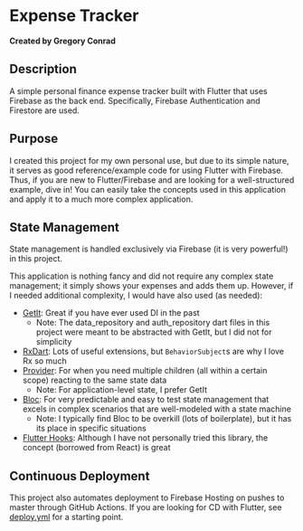 # Expense Tracker
**Created by Gregory Conrad**

## Description
A simple personal finance expense tracker built with Flutter that uses Firebase as the back end.
Specifically, Firebase Authentication and Firestore are used.

## Purpose
I created this project for my own personal use, but due to its simple nature,
it serves as good reference/example code for using Flutter with Firebase.
Thus, if you are new to Flutter/Firebase and are looking for a well-structured example, dive in!
You can easily take the concepts used in this application and apply it to a much more complex application.

## State Management
State management is handled exclusively via Firebase (it is very powerful!) in this project.

This application is nothing fancy and did not require any complex state management;
it simply shows your expenses and adds them up.
However, if I needed additional complexity, I would have also used (as needed):
- [GetIt](https://pub.dev/packages/get_it): Great if you have ever used DI in the past
  - Note: The data_repository and auth_repository dart files in this project were meant to be abstracted with GetIt, but I did not for simplicity
- [RxDart](https://pub.dev/packages/rxdart): Lots of useful extensions, but `BehaviorSubject`s are why I love Rx so much
- [Provider](https://pub.dev/packages/provider): For when you need multiple children (all within a certain scope) reacting to the same state data
  - Note: For application-level state, I prefer GetIt
- [Bloc](https://pub.dev/packages/flutter_bloc): For very predictable and easy to test state management that excels in complex scenarios that are well-modeled with a state machine
  - Note: I typically find Bloc to be overkill (lots of boilerplate), but it has its place in specific situations
- [Flutter Hooks](https://pub.dev/packages/flutter_hooks): Although I have not personally tried this library, the concept (borrowed from React) is great

## Continuous Deployment
This project also automates deployment to Firebase Hosting on pushes to master through GitHub Actions.
If you are looking for CD with Flutter, see [deploy.yml](.github/workflows/deploy.yml) for a starting point.
